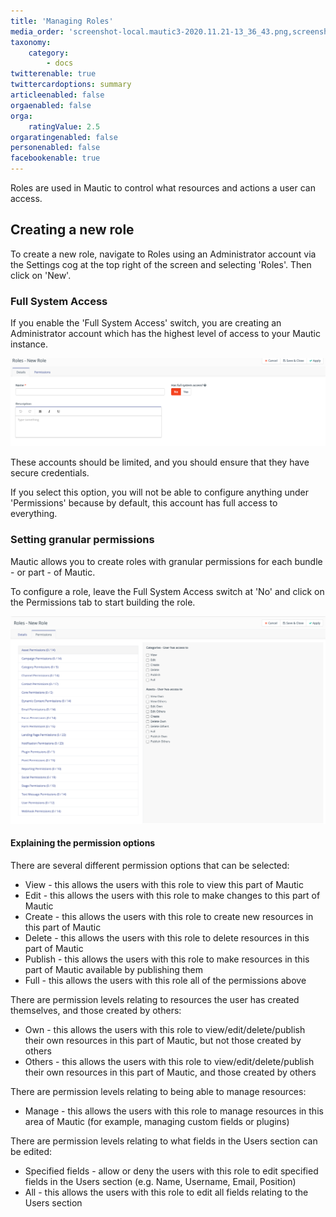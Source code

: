```yaml
---
title: 'Managing Roles'
media_order: 'screenshot-local.mautic3-2020.11.21-13_36_43.png,screenshot-local.mautic3-2020.11.21-13_39_46.png'
taxonomy:
    category:
        - docs
twitterenable: true
twittercardoptions: summary
articleenabled: false
orgaenabled: false
orga:
    ratingValue: 2.5
orgaratingenabled: false
personenabled: false
facebookenable: true
---
```


Roles are used in Mautic to control what resources and actions a user can access.

## Creating a new role

To create a new role, navigate to Roles using an Administrator account via the Settings cog at the top right of the screen and selecting 'Roles'.  Then click on 'New'.

### Full System Access

If you enable the 'Full System Access' switch, you are creating an Administrator account which has the highest level of access to your Mautic instance.  

![Screenshot showing Full System Access switch](screenshot-local.mautic3-2020.11.21-13_36_43.png)

These accounts should be limited, and you should ensure that they have secure credentials.

If you select this option, you will not be able to configure anything under 'Permissions' because by default, this account has full access to everything.

### Setting granular permissions

Mautic allows you to create roles with granular permissions for each bundle - or part - of Mautic.  

To configure a role, leave the Full System Access switch at 'No' and click on the Permissions tab to start building the role.

![Screenshot showing granular permissions](screenshot-local.mautic3-2020.11.21-13_39_46.png)

#### Explaining the permission options

There are several different permission options that can be selected:

* View - this allows the users with this role to view this part of Mautic
* Edit - this allows the users with this role to make changes to this part of Mautic
* Create - this allows the users with this role to create new resources in this part of Mautic
* Delete - this allows the users with this role to delete resources in this part of Mautic
* Publish - this allows the users with this role to make resources in this part of Mautic available by publishing them
* Full - this allows the users with this role all of the permissions above

There are permission levels relating to resources the user has created themselves, and those created by others:

* Own - this allows the users with this role to view/edit/delete/publish their own resources in this part of Mautic, but not those created by others
* Others - this allows the users with this role to view/edit/delete/publish their own resources in this part of Mautic, and those created by others

There are permission levels relating to being able to manage resources:

* Manage - this allows the users with this role to manage resources in this area of Mautic (for example, managing custom fields or plugins)

There are permission levels relating to what fields in the Users section can be edited:

* Specified fields - allow or deny the users with this role to edit specified fields in the Users section (e.g. Name, Username, Email, Position)
* All - this allows the users with this role to edit all fields relating to the Users section